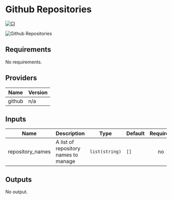 # Github Repositories

[![CI](https://github.com/figurate/github-repositories/actions/workflows/main.yml/badge.svg)](https://github.com/figurate/github-repositories/actions/workflows/main.yml)

![Github Repositories](github\_repositories.png)

## Requirements

No requirements.

## Providers

| Name | Version |
|------|---------|
| github | n/a |

## Inputs

| Name | Description | Type | Default | Required |
|------|-------------|------|---------|:--------:|
| repository\_names | A list of repository names to manage | `list(string)` | `[]` | no |

## Outputs

No output.

